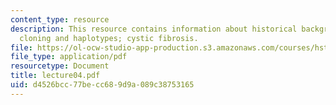 ```yaml
---
content_type: resource
description: This resource contains information about historical background positional
  cloning and haplotypes; cystic fibrosis.
file: https://ol-ocw-studio-app-production.s3.amazonaws.com/courses/hst-161-molecular-biology-and-genetics-in-modern-medicine-fall-2007/d4526bcc77becc689d9a089c38753165_lecture04.pdf
file_type: application/pdf
resourcetype: Document
title: lecture04.pdf
uid: d4526bcc-77be-cc68-9d9a-089c38753165
---
```

